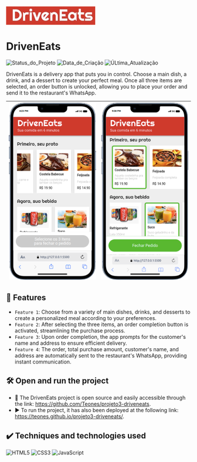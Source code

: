 ![logo](Imagens/logo.jpeg)

<h1>DrivenEats</h1>

![Status_do_Projeto](https://img.shields.io/badge/status-concluded-green
)
![Data_de_Criação](https://img.shields.io/badge/create-february_/_2021-blue
)
![ÚLtima_Atualização](https://img.shields.io/badge/version-december_/_2023-red
)

DrivenEats is a delivery app that puts you in control. Choose a main dish, a drink, and a dessert to create your perfect meal. Once all three items are selected, an order button is unlocked, allowing you to place your order and send it to the restaurant's WhatsApp.

|<img src="Imagens/mobile (3).png" alt="Imagem 1" width="400" style="border: none;"/> | <img src="Imagens/mobile (2).png" alt="Imagem 2" width="400" style="border: none;"/> |
|:-:|:-:|


## 🔨 Features

- `Feature 1`: Choose from a variety of main dishes, drinks, and desserts to create a personalized meal according to your preferences.
- `Feature 2`: After selecting the three items, an order completion button is activated, streamlining the purchase process.
- `Feature 3`: Upon order completion, the app prompts for the customer's name and address to ensure efficient delivery.
- `Feature 4`: The order, total purchase amount, customer's name, and address are automatically sent to the restaurant's WhatsApp, providing instant communication.

## 🛠️ Open and run the project

- 📁 The DrivenEats project is open source and easily accessible through the link: https://github.com/Teones/projeto3-driveneats. 
- ▶️ To run the project, it has also been deployed at the following link: https://teones.github.io/projeto3-driveneats/.

## ✔️ Techniques and technologies used
![HTML5](https://img.shields.io/badge/html5-%23E34F26.svg?style=flat&logo=html5&logoColor=white)
![CSS3](https://img.shields.io/badge/css3-%231572B6.svg?style=flat&logo=css3&logoColor=white)
![JavaScript](https://img.shields.io/badge/javascript-%23323330.svg?style=flat&logo=javascript&logoColor=%23F7DF1E)